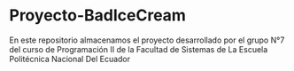 # Proyecto-BadIceCream
En este repositorio almacenamos el proyecto desarrollado por el grupo N°7 del curso de Programación II de la Facultad de Sistemas de La Escuela Politécnica Nacional Del Ecuador
